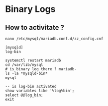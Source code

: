 # Binary Logs 

## How to activitate ? 

```
nano /etc/mysql/mariadb.conf.d/zz_config.cnf
```

```
[mysqld]
log-bin
```

```
systemctl restart mariadb
cd /var/lib/mysql
# is binary log there ? mariadb-
ls -la *mysqld-bin* 
mysql
```

```
-- is log-bin activated 
show variables like '%log%bin';
select @@log_bin;
exit
```

